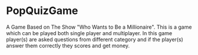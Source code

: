 # PopQuizGame
A Game Based on The Show "Who Wants to Be a Millionaire". 
This is a game which can be played both single player and multiplayer. 
In this game player(s) are asked questions from different category and if the player(s) answer them correctly they scores and get money.
